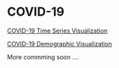 # COVID-19 
[COVID-19 Time Series Visualization](./covid_time_2019/covid_2019.md)

[COVID-19 Demographic Visualization](./covid_demographic/covid_demographic.md)

More commming soon .... 